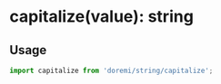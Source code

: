 # capitalize(value): string

## Usage

```js
import capitalize from 'doremi/string/capitalize';


```

